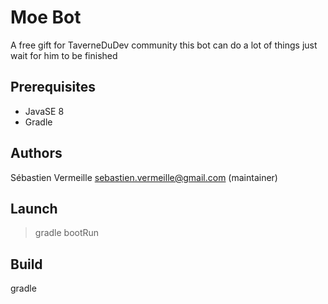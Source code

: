 Moe Bot
============================================

A free gift for TaverneDuDev community
this bot can do a lot of things just wait for him to be finished

## Prerequisites

* JavaSE 8
* Gradle

## Authors
Sébastien Vermeille <sebastien.vermeille@gmail.com> (maintainer)

## Launch

> gradle bootRun

## Build
gradle
